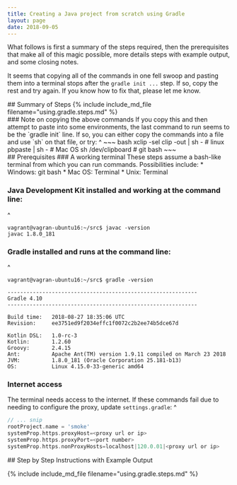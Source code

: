 ```yaml
---
title: Creating a Java project from scratch using Gradle
layout: page
date: 2018-09-05
---
```

What follows is first a summary of the steps required, then the prerequisites 
that make all of this magic possible, more details steps with example output,
and some closing notes.

It seems that copying all of the commands in one fell swoop and pasting them
into a terminal stops after the ```gradle init ...``` step. If so, copy the rest
and try again. If you know how to fix that, please let me know.

<section class="summary">
## Summary of Steps
{% include include_md_file filename="using.gradle.steps.md" %}

<aside>
### Note on copying the above commands
If you copy this and then attempt to paste into some environments, the
last command to run seems to be the `gradle init` line. 
If so, you can either copy the commands into a file and use `sh` 
on that file, or try:
^
~~~ bash
xclip -sel clip -out | sh - # linux
pbpaste | sh -              # Mac OS
sh /dev/clipboard           # git bash
~~~
</aside>
</section>

<section>
## Prerequisites
### A working terminal
These steps assume a bash-like terminal from which you can run commands. Possibilities include:
* Windows: git bash
* Mac OS: Terminal
* Unix: Terminal

### Java Development Kit installed and working at the command line:
^
~~~ terminal
vagrant@vagran-ubuntu16:~/src$ javac -version
javac 1.8.0_181
~~~

### Gradle installed and runs at the command line:
^
~~~ terminal
vagrant@vagran-ubuntu16:~/src$ gradle -version

------------------------------------------------------------
Gradle 4.10
------------------------------------------------------------

Build time:   2018-08-27 18:35:06 UTC
Revision:     ee3751ed9f2034effc1f0072c2b2ee74b5dce67d

Kotlin DSL:   1.0-rc-3
Kotlin:       1.2.60
Groovy:       2.4.15
Ant:          Apache Ant(TM) version 1.9.11 compiled on March 23 2018
JVM:          1.8.0_181 (Oracle Corporation 25.181-b13)
OS:           Linux 4.15.0-33-generic amd64
~~~

### Internet access
The terminal needs access to the internet. If these commands fail 
due to needing to configure the proxy, update `settings.gradle`:
^
~~~ gradle
// ... snip
rootProject.name = 'smoke'
systemProp.https.proxyHost=<proxy url or ip>
systemProp.https.proxyPort=<port number>
systemProp.https.nonProxyHosts=localhost|120.0.01|<proxy url or ip>
~~~
</section>

<section class="details">
## Step by Step Instructions with Example Output

{% include include_md_file filename="using.gradle.steps.md" %}

</section>
